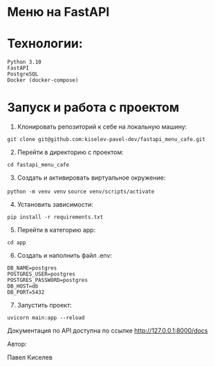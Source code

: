 # Меню на FastAPI


# Технологии:
    Python 3.10
    FastAPI 
    PostgreSQL
    Docker (docker-compose)
    
# Запуск и работа с проектом

1. Клонировать репозиторий к себе на локальную машину:

```git clone git@github.com:kiselev-pavel-dev/fastapi_menu_cafe.git```

2. Перейти в директорию с проектом:

```cd fastapi_menu_cafe```

3. Создать и активировать виртуальное окружение:

```python -m venv venv```
```source venv/scripts/activate```

4. Установить зависимости:

```pip install -r requirements.txt```

5. Перейти в категорию app:

```cd app```

6. Создать и наполнить файл .env:
```
DB_NAME=postgres
POSTGRES_USER=postgres
POSTGRES_PASSWORD=postgres
DB_HOST=db
DB_PORT=5432
```

7. Запустить проект:

```uvicorn main:app --reload```

Документация по API доступна по ссылке http://127.0.0.1:8000/docs

Автор:

Павел Киселев






